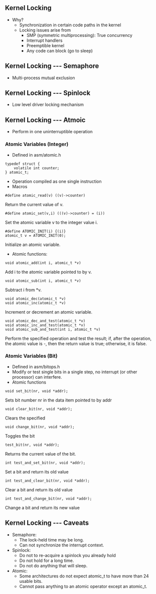## Kernel Locking
* Why?
  * Synchronization in certain code paths in the kernel
  * Locking issues arise from
    * SMP (symmetric multiprocessing): True concurrency
	* Interrupt handlers
	* Preemptible kernel
	* Any code can block (go to sleep)

## Kernel Locking --- Semaphore
  * Multi-process mutual exclusion
  
## Kernel Locking --- Spinlock
  * Low level driver locking mechanism

## Kernel Locking --- Atmoic
  * Perform in one uninterruptible operation

### Atomic Variables (Integer)
* Defined in asm/atomic.h   
```
typedef struct {
	volatile int counter;
} atomic_t;
```
* Operation compiled as one single instruction
* Macros
```
#define atomic_read(v) ((v)->counter)
```
Return the current value of v.
```
#define atomic_set(v,i) (((v)->counter) = (i))
```
Set the atomic variable v to the integer value i.
```
#define ATOMIC_INIT(i) {(i)}
atomic_t v = ATOMIC_INIT(0);
```
Initialize an atomic variable.
* Atomic functions:
```
void atomic_add(int i, atomic_t *v)
```
Add i to the atomic variable pointed to by v.
```
void atomic_sub(int i, atomic_t *v)
```
Subtract i from \*v.
```
void atomic_dec(atomic_t *v)
void atomic_inc(atomic_t *v)
```
Increment or decrement an atomic variable.
```
void atomic_dec_and_test(atomic_t *v)
void atomic_inc_and_test(atomic_t *v)
void atomic_sub_and_test(int i, atomic_t *v)
```
Perform the specified operation and test the result; if, after the operation, the atomic value is -, then the return value is true; otherwise, it is false.

### Atomic Variables (Bit)
* Defined in asm/bitops.h
* Modify or test single bits in a single step, no interrupt (or other processor) can interfere.
* Atomic functions
```
void set_bit(nr, void *addr);
```
Sets bit number nr in the data item pointed to by addr
```
void clear_bit(nr, void *addr);
```
Clears the specified
```
void change_bit(nr, void *addr);
```
Toggles the bit
```
test_bit(nr, void *addr);
```
Returns the current value of the bit.
```
int test_and_set_bit(nr, void *addr);
```
Set a bit and return its old value
```
int test_and_clear_bit(nr, void *addr);
```
Clear a bit and return its old value
```
int test_and_change_bit(nr, void *addr);
```
Change a bit and return its new value


## Kernel Locking --- Caveats
  * Semaphore:
    * The lock-held time may be long.
	* Can not synchronize the interrupt context.
  * Spinlock:
    * Do not to re-acquire a spinlock you already hold
	* Do not hold for a long time.
	* Do not do anything that will sleep.
  * Atomic:
    * Some architectures do not expect atomic_t to have more than 24 usable bits.
	* Cannot pass anything to an atomic operator except an atomic_t.
